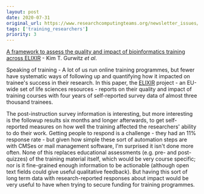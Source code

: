 ```yaml
---
layout: post
date: 2020-07-31
original_url: https://www.researchcomputingteams.org/newsletter_issues/0035
tags: ['training_researchers']
priority: 3
---
```


<!-- markdownlint-disable MD033 -->
<!-- markdownlint-disable MD041 -->
<!-- markdownlint-disable MD049 -->

[A framework to assess the quality and impact of bioinformatics training across ELIXIR](https://journals.plos.org/ploscompbiol/article?id=10.1371/journal.pcbi.1007976) -
Kim T. Gurwitz *et al*.

Speaking of training - A lot of us run online training programmes, but fewer have systematic ways of following up and quantifying how it impacted on trainee's success in their research. In this paper, the [ELIXIR](https://elixir-europe.org) project - an EU-wide set of life sciences resources - reports on their quality and impact of training courses with four years of self-reported survey data of almost three thousand trainees.

The post-instruction survey information is interesting, but more interesting is the followup results six months and longer afterwards, to get self-reported measures on how well the training affected the researchers' ability to do their work. Getting people to respond is a challenge - they had an 11% response rate - but given how simple these sort of automation steps are with CMSes or mail management software, I'm surprised it isn't done more often.
None of this replaces educational assessments (e.g. pre- and post-quizzes) of the training material itself, which would be very course specific; nor is it fine-grained enough information to be actionable (although open text fields could give useful qualitative feedback). But having this sort of long term data with research-reported responses about impact would be very useful to have when trying to secure funding for training programmes.